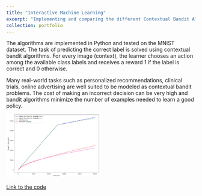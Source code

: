 ```yaml
---
title: "Interactive Machine Learning"
excerpt: "Implementing and comparing the different Contextual Bandit Algorithms on MNIST dataset<br/><img src='/images/thumbnail_bandit.png'>"
collection: portfolio
---
```


The algorithms are implemented in Python and tested on the MNIST dataset. The task of predicting the correct label is solved using contextual bandit algorithms. For every image (context), the learner chooses an action among the available class labels and receives a reward 1 if the label is correct and 0 otherwise.

Many real-world tasks such as personalized recommendations, clinical trials, online advertising are well suited to be modeled as contextual bandit problems. The cost of making an incorrect decision can be very high and bandit algorithms minimize the number of examples needed to learn a good policy.

<img src="/images/thumbnail_bandit.png" width="50%"/>

[Link to the code](https://github.com/abhishekiitm/CSE_541_Interactive_Learning)